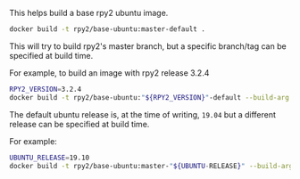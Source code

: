 This helps build a base rpy2 ubuntu image.


```bash
docker build -t rpy2/base-ubuntu:master-default .
```

This will try to build rpy2's master branch, but a specific
branch/tag can be specified at build time.

For example, to build an image with rpy2 release 3.2.4

```bash
RPY2_VERSION=3.2.4
docker build -t rpy2/base-ubuntu:"${RPY2_VERSION}"-default --build-arg RPY2_VERSION="${RPY2_VERSION}" .
```

The default ubuntu release is, at the time of writing, `19.04`
but a different release can be specified at build time.

For example:

```bash
UBUNTU_RELEASE=19.10
docker build -t rpy2/base-ubuntu:master-"${UBUNTU-RELEASE}" --build-arg UBUNTU_RELEASE=$UBUNTU_RELEASE .
```
